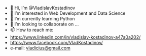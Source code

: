 - 👋 Hi, I’m @VladislavKostadinov
- 👀 I’m interested in Web Development and Data Science
- 🌱 I’m currently learning Python
- 💞️ I’m looking to collaborate on ...
- 📫 How to reach me:
-  https://www.linkedin.com/in/vladislav-kostadinov-a47a0a202/
-  https://www.facebook.com/VladKostadinov/
-  e-mail: vladicius@gmail.com

<!---
VladislavKostadinov/VladislavKostadinov is a ✨ special ✨ repository because its `README.md` (this file) appears on your GitHub profile.
You can click the Preview link to take a look at your changes.
--->
